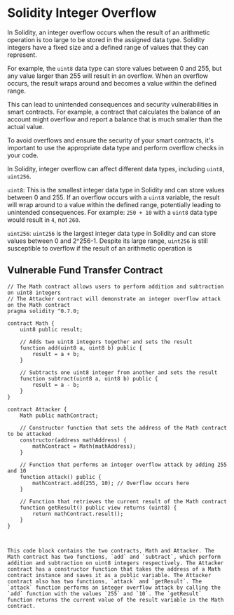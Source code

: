 # Solidity Integer Overflow

In Solidity, an integer overflow occurs when the result of an arithmetic operation is too large to be stored in the assigned data type. Solidity integers have a fixed size and a defined range of values that they can represent. 

For example, the `uint8` data type can store values between 0 and 255, but any value larger than 255 will result in an overflow. When an overflow occurs, the result wraps around and becomes a value within the defined range. 

This can lead to unintended consequences and security vulnerabilities in smart contracts. For example, a contract that calculates the balance of an account might overflow and report a balance that is much smaller than the actual value. 

To avoid overflows and ensure the security of your smart contracts, it's important to use the appropriate data type and perform overflow checks in your code.

In Solidity, integer overflow can affect different data types, including `uint8`, `uint256`.

`uint8`: This is the smallest integer data type in Solidity and can store values between 0 and 255. If an overflow occurs with a `uint8` variable, the result will wrap around to a value within the defined range, potentially leading to unintended consequences. For example: `250 + 10` with a `uint8` data type would result in `4`, not `260`.

`uint256`: `uint256` is the largest integer data type in Solidity and can store values between 0 and 2^256-1. Despite its large range, `uint256` is still susceptible to overflow if the result of an arithmetic operation is

## Vulnerable Fund Transfer Contract
``` 
// The Math contract allows users to perform addition and subtraction on uint8 integers
// The Attacker contract will demonstrate an integer overflow attack on the Math contract
pragma solidity ^0.7.0;

contract Math {
    uint8 public result;

    // Adds two uint8 integers together and sets the result
    function add(uint8 a, uint8 b) public {
        result = a + b;
    }

    // Subtracts one uint8 integer from another and sets the result
    function subtract(uint8 a, uint8 b) public {
        result = a - b;
    }
}

contract Attacker {
    Math public mathContract;
    
    // Constructor function that sets the address of the Math contract to be attacked
    constructor(address mathAddress) {
        mathContract = Math(mathAddress);
    }
    
    // Function that performs an integer overflow attack by adding 255 and 10
    function attack() public {
        mathContract.add(255, 10); // Overflow occurs here
    }
    
    // Function that retrieves the current result of the Math contract
    function getResult() public view returns (uint8) {
        return mathContract.result();
    }
} 



This code block contains the two contracts, Math and Attacker. The Math contract has two functions, `add` and `subtract`, which perform addition and subtraction on uint8 integers respectively. The Attacker contract has a constructor function that takes the address of a Math contract instance and saves it as a public variable. The Attacker contract also has two functions, `attack` and `getResult`. The `attack` function performs an integer overflow attack by calling the `add` function with the values `255` and `10`. The `getResult` function returns the current value of the result variable in the Math contract.




